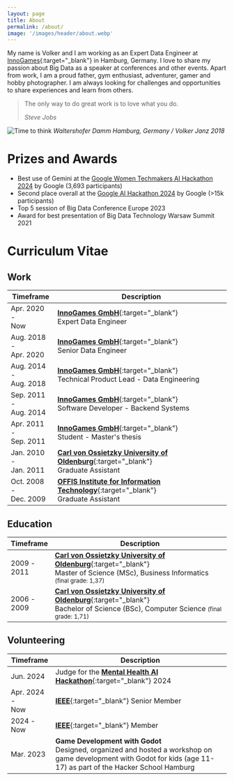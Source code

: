 ```yaml
---
layout: page
title: About
permalink: /about/
image: '/images/header/about.webp'
---
```


My name is Volker and I am working as an Expert Data Engineer at [InnoGames](https://innogames.com/){:target="_blank"} in Hamburg, Germany. I love to share my passion about Big Data as a speaker at conferences and other events. Apart from work, I am a proud father, gym enthusiast, adventurer, gamer and hobby photographer. I am always looking for challenges and opportunities to share experiences and learn from others.

> The only way to do great work is to love what you do.
>
> <cite>Steve Jobs</cite>

![Time to think]({{site.baseurl}}/images/hamburg.webp)
*Waltershofer Damm Hamburg, Germany / Volker Janz 2018*

# Prizes and Awards

- Best use of Gemini at the [Google Women Techmakers AI Hackathon 2024](https://womentechmakers.devpost.com/) by Google (3,693 participants)
- Second place overall at the [Google AI Hackathon 2024](https://googleai.devpost.com/) by Google (>15k participants)
- Top 5 session of Big Data Conference Europe 2023
- Award for best presentation of Big Data Technology Warsaw Summit 2021

# Curriculum Vitae

## Work

| Timeframe                              | Description                                                                                                         |
|----------------------------------------|---------------------------------------------------------------------------------------------------------------------|
| Apr.&nbsp;2020 - <br /> Now            | [**InnoGames GmbH**](https://innogames.com){:target="_blank"} <br /> Expert Data Engineer                           |
| Aug.&nbsp;2018 - <br /> Apr.&nbsp;2020 | [**InnoGames GmbH**](https://innogames.com){:target="_blank"} <br /> Senior Data Engineer                           |
| Aug.&nbsp;2014 - <br /> Aug.&nbsp;2018 | [**InnoGames GmbH**](https://innogames.com){:target="_blank"} <br /> Technical Product Lead - Data Engineering      |
| Sep.&nbsp;2011 - <br /> Aug.&nbsp;2014 | [**InnoGames GmbH**](https://innogames.com){:target="_blank"} <br /> Software Developer - Backend Systems           |
| Apr.&nbsp;2011 - <br /> Sep.&nbsp;2011 | [**InnoGames GmbH**](https://innogames.com){:target="_blank"} <br /> Student - Master's thesis                      |
| Jan.&nbsp;2010 - <br /> Jan.&nbsp;2011 | [**Carl von Ossietzky University of Oldenburg**](https://uol.de){:target="_blank"} <br /> Graduate Assistant        |
| Oct.&nbsp;2008 - <br /> Dec.&nbsp;2009 | [**OFFIS Institute for Information Technology**](https://www.offis.de){:target="_blank"} <br /> Graduate Assistant  |

## Education

| Timeframe          | Description                                                                                        |
|--------------------|----------------------------------------------------------------------------------------------------|
| 2009 - <br /> 2011 | [**Carl von Ossietzky University of Oldenburg**](https://uol.de){:target="_blank"} <br /> Master of Science (MSc), Business Informatics <small>(final grade: 1,37)</small> |
| 2006 - <br /> 2009 | [**Carl von Ossietzky University of Oldenburg**](https://uol.de){:target="_blank"} <br /> Bachelor of Science (BSc), Computer Science <small>(final grade: 1,71)</small> |

## Volunteering

| Timeframe                    | Description                                                                                        |
|------------------------------|----------------------------------------------------------------------------------------------------|
| Jun.&nbsp;2024               | Judge for the [**Mental Health AI Hackathon**](https://hackformental.com/){:target="_blank"} 2024  |
| Apr.&nbsp;2024 - <br /> Now  | [**IEEE**](https://www.ieee.org){:target="_blank"} Senior Member                                   |
| 2024 - <br /> Now            | [**IEEE**](https://www.ieee.org){:target="_blank"} Member                                          |
| Mar.&nbsp;2023               | **Game Development with Godot** <br /> Designed, organized and hosted a workshop on game development with Godot for kids (age 11-17) as part of the Hacker School Hamburg |
